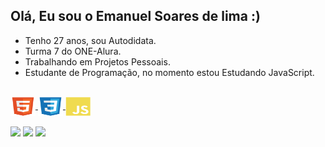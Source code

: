## Olá, Eu sou o Emanuel Soares de lima :)
- Tenho 27 anos, sou Autodidata.
- Turma 7 do ONE-Alura.
- Trabalhando em Projetos Pessoais.
- Estudante de Programação, no momento estou Estudando JavaScript.
<div align="center">
  <a href="https://github.com/Manuca1997">
</div>

<div style="display: inline_block"><br>
<img align="center" alt="Emanuel-HTML" height="30" width="40" src="https://raw.githubusercontent.com/devicons/devicon/master/icons/html5/html5-original.svg">
<img align="center" alt="Emanuel-CSS" height="30" width="40" src="https://raw.githubusercontent.com/devicons/devicon/master/icons/css3/css3-original.svg">
<img align="center" alt="Emanuel-Js" height="30" width="40" src="https://raw.githubusercontent.com/devicons/devicon/master/icons/javascript/javascript-plain.svg">
</div>
</br>
<div> 
  <a href="https://www.instagram.com/e.slima/" target="_blank"><img src="https://img.shields.io/badge/-Instagram-%23E4405F?style=for-the-badge&logo=instagram&logoColor=white" target="_blank"></a> 
  <a href = "mailto:emanueldelima16@hotmail.com"><img src="https://img.shields.io/badge/-Gmail-%23333?style=for-the-badge&logo=gmail&logoColor=white" target="_blank"></a>
  <a href="https://www.linkedin.com/in/emanuelslima1997/" target="_blank"><img src="https://img.shields.io/badge/-LinkedIn-%230077B5?style=for-the-badge&logo=linkedin&logoColor=white" target="_blank"></a> 
</div>
